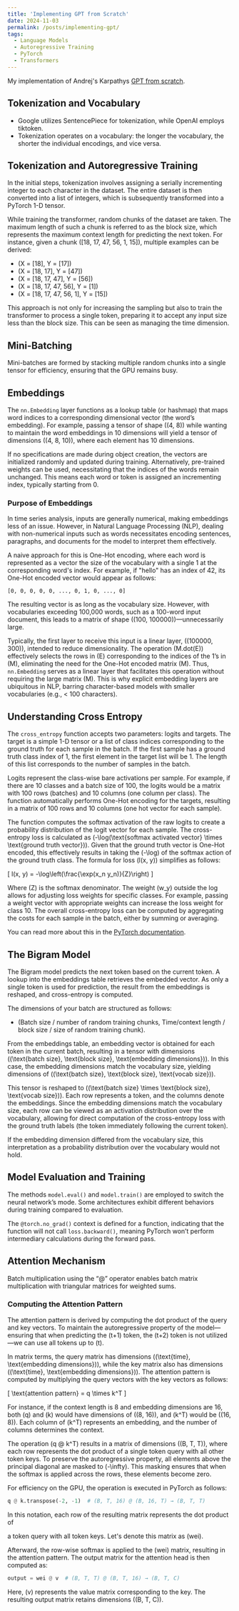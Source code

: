 ```yaml
---
title: 'Implementing GPT from Scratch'
date: 2024-11-03
permalink: /posts/implementing-gpt/
tags:
  - Language Models
  - Autoregressive Training
  - PyTorch
  - Transformers
---
```


My implementation of Andrej's Karpathys [GPT from scratch](https://youtu.be/kCc8FmEb1nY?si=Rdc_bMOWquUdAUJ5).


<!--
This is AI modified
Original Notes: https://docs.google.com/document/d/1pO4NgBASUFp5qJaIMCmLURGAzvipNB4XmBXtpL3PfhM/edit?usp=sharing
-->

## Tokenization and Vocabulary
- Google utilizes SentencePiece for tokenization, while OpenAI employs tiktoken.
- Tokenization operates on a vocabulary: the longer the vocabulary, the shorter the individual encodings, and vice versa.
  
## Tokenization and Autoregressive Training
In the initial steps, tokenization involves assigning a serially incrementing integer to each character in the dataset. The entire dataset is then converted into a list of integers, which is subsequently transformed into a PyTorch 1-D tensor. 

While training the transformer, random chunks of the dataset are taken. The maximum length of such a chunk is referred to as the block size, which represents the maximum context length for predicting the next token. For instance, given a chunk \([18, 17, 47, 56, 1, 15]\), multiple examples can be derived:

- \(X = [18], Y = [17]\)
- \(X = [18, 17], Y = [47]\)
- \(X = [18, 17, 47], Y = [56]\)
- \(X = [18, 17, 47, 56], Y = [1]\)
- \(X = [18, 17, 47, 56, 1], Y = [15]\)

This approach is not only for increasing the sampling but also to train the transformer to process a single token, preparing it to accept any input size less than the block size. This can be seen as managing the time dimension.

## Mini-Batching
Mini-batches are formed by stacking multiple random chunks into a single tensor for efficiency, ensuring that the GPU remains busy. 

## Embeddings
The `nn.Embedding` layer functions as a lookup table (or hashmap) that maps word indices to a corresponding dimensional vector (the word’s embedding). For example, passing a tensor of shape \((4, 8)\) while wanting to maintain the word embeddings in 10 dimensions will yield a tensor of dimensions \((4, 8, 10)\), where each element has 10 dimensions. 

If no specifications are made during object creation, the vectors are initialized randomly and updated during training. Alternatively, pre-trained weights can be used, necessitating that the indices of the words remain unchanged. This means each word or token is assigned an incrementing index, typically starting from 0.

### Purpose of Embeddings
In time series analysis, inputs are generally numerical, making embeddings less of an issue. However, in Natural Language Processing (NLP), dealing with non-numerical inputs such as words necessitates encoding sentences, paragraphs, and documents for the model to interpret them effectively.

A naive approach for this is One-Hot encoding, where each word is represented as a vector the size of the vocabulary with a single 1 at the corresponding word's index. For example, if "hello" has an index of 42, its One-Hot encoded vector would appear as follows:

```
[0, 0, 0, 0, 0, ..., 0, 1, 0, ..., 0]
```

The resulting vector is as long as the vocabulary size. However, with vocabularies exceeding 100,000 words, such as a 100-word input document, this leads to a matrix of shape \((100, 100000)\)—unnecessarily large.

Typically, the first layer to receive this input is a linear layer, \((100000, 300)\), intended to reduce dimensionality. The operation \(M.dot(E)\) effectively selects the rows in \(E\) corresponding to the indices of the 1’s in \(M\), eliminating the need for the One-Hot encoded matrix \(M\). Thus, `nn.Embedding` serves as a linear layer that facilitates this operation without requiring the large matrix \(M\). This is why explicit embedding layers are ubiquitous in NLP, barring character-based models with smaller vocabularies (e.g., < 100 characters).

## Understanding Cross Entropy
The `cross_entropy` function accepts two parameters: logits and targets. The target is a simple 1-D tensor or a list of class indices corresponding to the ground truth for each sample in the batch. If the first sample has a ground truth class index of 1, the first element in the target list will be 1. The length of this list corresponds to the number of samples in the batch.

Logits represent the class-wise bare activations per sample. For example, if there are 10 classes and a batch size of 100, the logits would be a matrix with 100 rows (batches) and 10 columns (one column per class). The function automatically performs One-Hot encoding for the targets, resulting in a matrix of 100 rows and 10 columns (one hot vector for each sample).

The function computes the softmax activation of the raw logits to create a probability distribution of the logit vector for each sample. The cross-entropy loss is calculated as \(-\log(\text{softmax activated vector} \times \text{ground truth vector})\). Given that the ground truth vector is One-Hot encoded, this effectively results in taking the \(-\log\) of the softmax action of the ground truth class. The formula for loss \(l(x, y)\) simplifies as follows:

\[
l(x, y) = -\log\left(\frac{\exp(x_n y_n)}{Z}\right)
\]

Where \(Z\) is the softmax denominator. The weight \(w_y\) outside the log allows for adjusting loss weights for specific classes. For example, passing a weight vector with appropriate weights can increase the loss weight for class 10. The overall cross-entropy loss can be computed by aggregating the costs for each sample in the batch, either by summing or averaging.

You can read more about this in the [PyTorch documentation](https://pytorch.org/docs/stable/generated/torch.nn.CrossEntropyLoss.html).

## The Bigram Model
The Bigram model predicts the next token based on the current token. A lookup into the embeddings table retrieves the embedded vector. As only a single token is used for prediction, the result from the embeddings is reshaped, and cross-entropy is computed.

The dimensions of your batch are structured as follows: 
- (Batch size / number of random training chunks, Time/context length / block size / size of random training chunk).

From the embeddings table, an embedding vector is obtained for each token in the current batch, resulting in a tensor with dimensions \((\text{batch size}, \text{block size}, \text{embedding dimensions})\). In this case, the embedding dimensions match the vocabulary size, yielding dimensions of \((\text{batch size}, \text{block size}, \text{vocab size})\).

This tensor is reshaped to \((\text{batch size} \times \text{block size}, \text{vocab size})\). Each row represents a token, and the columns denote the embeddings. Since the embedding dimensions match the vocabulary size, each row can be viewed as an activation distribution over the vocabulary, allowing for direct computation of the cross-entropy loss with the ground truth labels (the token immediately following the current token).

If the embedding dimension differed from the vocabulary size, this interpretation as a probability distribution over the vocabulary would not hold.

## Model Evaluation and Training
The methods `model.eval()` and `model.train()` are employed to switch the neural network’s mode. Some architectures exhibit different behaviors during training compared to evaluation.

The `@torch.no_grad()` context is defined for a function, indicating that the function will not call `loss.backward()`, meaning PyTorch won’t perform intermediary calculations during the forward pass.

## Attention Mechanism
Batch multiplication using the “@” operator enables batch matrix multiplication with triangular matrices for weighted sums.

### Computing the Attention Pattern
The attention pattern is derived by computing the dot product of the query and key vectors. To maintain the autoregressive property of the model—ensuring that when predicting the \(t+1\) token, the \(t+2\) token is not utilized—we can use all tokens up to \(t\).

In matrix terms, the query matrix has dimensions \((\text{time}, \text{embedding dimensions})\), while the key matrix also has dimensions \((\text{time}, \text{embedding dimensions})\). The attention pattern is computed by multiplying the query vectors with the key vectors as follows:

\[
\text{attention pattern} = q \times k^T
\]

For instance, if the context length is 8 and embedding dimensions are 16, both \(q\) and \(k\) would have dimensions of \((8, 16)\), and \(k^T\) would be \((16, 8)\). Each column of \(k^T\) represents an embedding, and the number of columns determines the context.

The operation \(q @ k^T\) results in a matrix of dimensions \((B, T, T)\), where each row represents the dot product of a single token query with all other token keys. To preserve the autoregressive property, all elements above the principal diagonal are masked to \(-\infty\). This masking ensures that when the softmax is applied across the rows, these elements become zero.

For efficiency on the GPU, the operation is executed in PyTorch as follows:

```python
q @ k.transpose(-2, -1)  # (B, T, 16) @ (B, 16, T) → (B, T, T)
```

In this notation, each row of the resulting matrix represents the dot product of

 a token query with all token keys. Let's denote this matrix as \(wei\).

Afterward, the row-wise softmax is applied to the \(wei\) matrix, resulting in the attention pattern. The output matrix for the attention head is then computed as:

```python
output = wei @ v  # (B, T, T) @ (B, T, 16) → (B, T, C)
```

Here, \(v\) represents the value matrix corresponding to the key. The resulting output matrix retains dimensions \((B, T, C)\).
